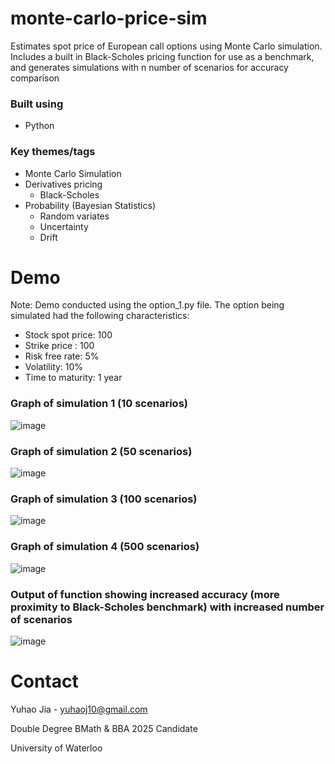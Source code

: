 # monte-carlo-price-sim
Estimates spot price of European call options using Monte Carlo simulation. Includes a built in Black-Scholes pricing function for use as a benchmark, and generates simulations with n number of scenarios for accuracy comparison

### Built using

* Python

### Key themes/tags

* Monte Carlo Simulation
* Derivatives pricing
  * Black-Scholes
* Probability (Bayesian Statistics)
  * Random variates
  * Uncertainty
  * Drift
 
# Demo

Note: Demo conducted using the option_1.py file. The option being simulated had the following characteristics:

* Stock spot price: 100
* Strike price : 100
* Risk free rate: 5%
* Volatility: 10%
* Time to maturity: 1 year

### Graph of simulation 1 (10 scenarios)

![image](https://user-images.githubusercontent.com/112993711/189773560-fb41f8a9-84ec-40a4-a01e-326060d64996.png)

### Graph of simulation 2 (50 scenarios)

![image](https://user-images.githubusercontent.com/112993711/189773648-30eeb413-b3a3-4731-b645-f96affbe2419.png)

### Graph of simulation 3 (100 scenarios)

![image](https://user-images.githubusercontent.com/112993711/189773742-50eaa6c1-15da-4d31-8080-8887be68ecf5.png)

### Graph of simulation 4 (500 scenarios)

![image](https://user-images.githubusercontent.com/112993711/189773988-2c0813a4-7105-44ee-b7b3-48ae9fd03505.png)

### Output of function showing increased accuracy (more proximity to Black-Scholes benchmark) with increased number of scenarios

![image](https://user-images.githubusercontent.com/112993711/189774072-dd300bcb-e7d1-4cad-9f41-9c51e6a85997.png)

# Contact

Yuhao Jia - yuhaoj10@gmail.com

Double Degree BMath & BBA 2025 Candidate

University of Waterloo 

